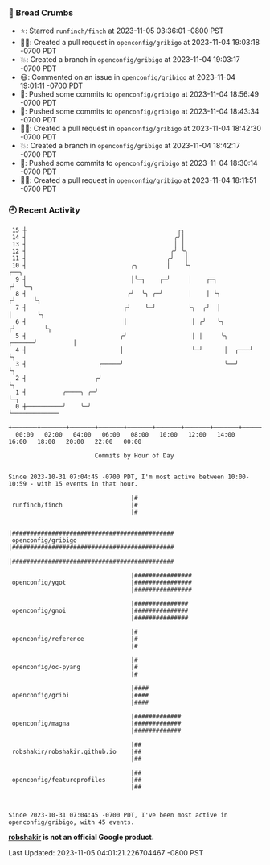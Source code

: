 ### 🍞 Bread Crumbs

 * ⭐️: Starred `runfinch/finch` at 2023-11-05 03:36:01 -0800 PST
 * ✍🏼: Created a pull request in `openconfig/gribigo` at 2023-11-04 19:03:18 -0700 PDT
 * 💥: Created a branch in `openconfig/gribigo` at 2023-11-04 19:03:17 -0700 PDT
 * 😃: Commented on an issue in `openconfig/gribigo` at 2023-11-04 19:01:11 -0700 PDT
 * 🚢: Pushed some commits to `openconfig/gribigo` at 2023-11-04 18:56:49 -0700 PDT
 * 🚢: Pushed some commits to `openconfig/gribigo` at 2023-11-04 18:43:34 -0700 PDT
 * ✍🏼: Created a pull request in `openconfig/gribigo` at 2023-11-04 18:42:30 -0700 PDT
 * 💥: Created a branch in `openconfig/gribigo` at 2023-11-04 18:42:17 -0700 PDT
 * 🚢: Pushed some commits to `openconfig/gribigo` at 2023-11-04 18:30:14 -0700 PDT
 * ✍🏼: Created a pull request in `openconfig/gribigo` at 2023-11-04 18:11:51 -0700 PDT

### 🕘 Recent Activity
```
 15 ┼                                          ╭╮
 14 ┤                                         ╭╯│
 13 ┤                                         │ │
 12 ┤                                        ╭╯ ╰╮
 11 ┤                                       ╭╯   │
 10 ┤                             ╭╮        │    ╰╮                          ╭──╮
  9 ┤                             │╰─╮    ╭─╯     │    ╭─╮                  ╭╯  ╰─╮
  8 ┤                            ╭╯  ╰╮ ╭─╯       │    │ ╰╮                ╭╯     ╰╮
  7 ┤                           ╭╯    ╰─╯         ╰╮  ╭╯  │                │       ╰╮
  6 ┤                           │                  │ ╭╯   ╰╮              ╭╯        ╰╮
  5 ┤                          ╭╯                  │ │     ╰╮      ╭──────╯          │
  4 ┤                          │                   ╰─╯      │  ╭───╯                 ╰╮
  3 ┤                    ╭─────╯                            ╰──╯                      ╰╮
  2 ┤                   ╭╯                                                             ╰╮
  1 ┤          ╭────╮ ╭─╯                                                               ╰─╮
  0 ┼──────────╯    ╰─╯                                                                   ╰─────────────
    +───────+───────+───────+───────+───────+───────+───────+───────+───────+───────+───────+───────+────
  00:00   02:00   04:00   06:00   08:00   10:00   12:00   14:00   16:00   18:00   20:00   22:00   00:00   

						Commits by Hour of Day


Since 2023-10-31 07:04:45 -0700 PDT, I'm most active between 10:00-10:59 - with 15 events in that hour.

```



```
                                  |#
 runfinch/finch                   |#
                                  |#

                                  |#############################################
 openconfig/gribigo               |#############################################
                                  |#############################################

                                  |################
 openconfig/ygot                  |################
                                  |################

                                  |###############
 openconfig/gnoi                  |###############
                                  |###############

                                  |#
 openconfig/reference             |#
                                  |#

                                  |#
 openconfig/oc-pyang              |#
                                  |#

                                  |####
 openconfig/gribi                 |####
                                  |####

                                  |#############
 openconfig/magna                 |#############
                                  |#############

                                  |##
 robshakir/robshakir.github.io    |##
                                  |##

                                  |##
 openconfig/featureprofiles       |##
                                  |##



Since 2023-10-31 07:04:45 -0700 PDT, I've been most active in openconfig/gribigo, with 45 events.

```
**[robshakir](mailto:robjs@google.com) is not an official Google product.**  


Last Updated: 2023-11-05 04:01:21.226704467 -0800 PST

